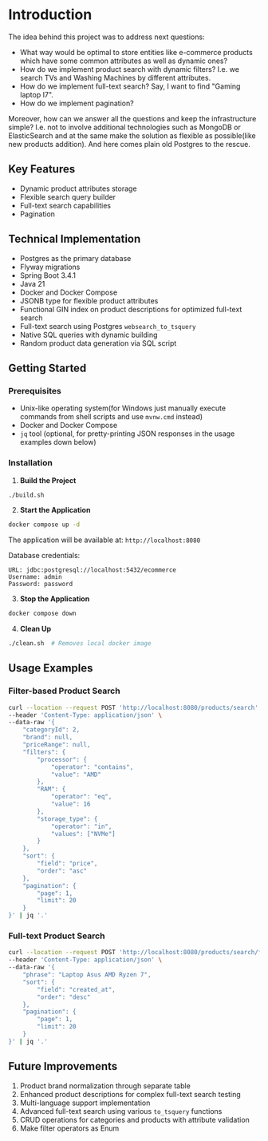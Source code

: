 # Introduction
The idea behind this project was to address next questions:
- What way would be optimal to store entities like e-commerce products which have some common attributes as well as dynamic ones?
- How do we implement product search with dynamic filters? I.e. we search TVs and Washing Machines by different attributes.
- How do we implement full-text search? Say, I want to find "Gaming laptop I7".
- How do we implement pagination?

Moreover, how can we answer all the questions and keep the infrastructure simple? I.e. not to involve additional technologies 
such as MongoDB or ElasticSearch and at the same make the solution as flexible as possible(like new products addition).
And here comes plain old Postgres to the rescue.

## Key Features
- Dynamic product attributes storage
- Flexible search query builder
- Full-text search capabilities
- Pagination

## Technical Implementation
- Postgres as the primary database
- Flyway migrations
- Spring Boot 3.4.1
- Java 21
- Docker and Docker Compose
- JSONB type for flexible product attributes
- Functional GIN index on product descriptions for optimized full-text search
- Full-text search using Postgres `websearch_to_tsquery`
- Native SQL queries with dynamic building
- Random product data generation via SQL script

## Getting Started

### Prerequisites
- Unix-like operating system(for Windows just manually execute commands from shell scripts and use `mvnw.cmd` instead)
- Docker and Docker Compose
- `jq` tool (optional, for pretty-printing JSON responses in the usage examples down below)

### Installation

1. **Build the Project**
```bash
./build.sh
```

2. **Start the Application**
```bash
docker compose up -d
```

The application will be available at: `http://localhost:8080`

Database credentials:
```
URL: jdbc:postgresql://localhost:5432/ecommerce
Username: admin
Password: password
```

3. **Stop the Application**
```bash
docker compose down
```

4. **Clean Up**
```bash
./clean.sh  # Removes local docker image
```

## Usage Examples

### Filter-based Product Search
```bash
curl --location --request POST 'http://localhost:8080/products/search' \
--header 'Content-Type: application/json' \
--data-raw '{
    "categoryId": 2,
    "brand": null,
    "priceRange": null,
    "filters": {
        "processor": {
            "operator": "contains",
            "value": "AMD"
        },
        "RAM": {
            "operator": "eq",
            "value": 16
        },
        "storage_type": {
            "operator": "in",
            "values": ["NVMe"]
        }
    },
    "sort": {
        "field": "price",
        "order": "asc"
    },
    "pagination": {
        "page": 1,
        "limit": 20
    }
}' | jq '.'
```

### Full-text Product Search
```bash
curl --location --request POST 'http://localhost:8080/products/search/full-text' \
--header 'Content-Type: application/json' \
--data-raw '{
    "phrase": "Laptop Asus AMD Ryzen 7",
    "sort": {
        "field": "created_at",
        "order": "desc"
    },
    "pagination": {
        "page": 1,
        "limit": 20
    }
}' | jq '.'
```

## Future Improvements
1. Product brand normalization through separate table
2. Enhanced product descriptions for complex full-text search testing
3. Multi-language support implementation
4. Advanced full-text search using various `to_tsquery` functions
5. CRUD operations for categories and products with attribute validation
6. Make filter operators as Enum